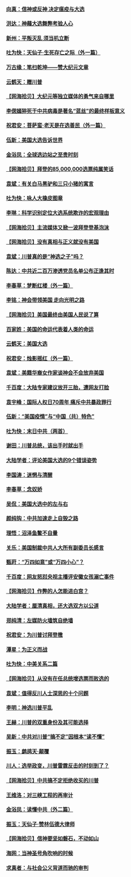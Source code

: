 #### [向真：信神或反神 决定瘟疫与大选](../pages/nsc993/n12632710.md) 
#### [洪达：神藉大选舞弊考验人心](../pages/nsc993/n12631962.md) 
#### [新州：平叛灭乱  须当机立断](../pages/nsc993/n12631946.md) 
#### [吐为快：天仙子‧生死存亡之际（外一篇）](../pages/nsc993/n12631927.md) 
#### [万古缘：笔扫乾坤——赞大纪元文章](../pages/nsc993/n12631922.md) 
#### [云鹤天：赠川普](../pages/nsc993/n12631823.md) 
#### [【网海拾贝】大纪元等独立媒体的勇气来自哪里](../pages/nsc993/n12629961.md) 
#### [李偲嫣猝死于中共病毒是著名“蓝丝”的最终样板意义](../pages/nsc993/n12628812.md) 
#### [祝君安：菩萨蛮·老天是在选善民（外一篇）](../pages/nsc993/n12628793.md) 
#### [伍新：美国大选告诉世界](../pages/nsc993/n12628768.md) 
#### [金浴凤：全球选边站之至贵时刻](../pages/nsc993/n12627318.md) 
#### [【网海拾贝】拜登的85,000,000选票纯属笑话](../pages/nsc993/n12626569.md) 
#### [袁斌：有关白马黑驴和三只小猪的寓言](../pages/nsc993/n12626198.md) 
#### [吐为快：咏人大橡皮图章](../pages/nsc993/n12624470.md) 
#### [李琳：科学识别定位大选系统欺诈的宏观理由](../pages/nsc993/n12624340.md) 
#### [【网海拾贝】主流媒体又掀一波拜登登基泡沫](../pages/nsc993/n12624000.md) 
#### [【网海拾贝】没有真相与正义就没有美国](../pages/nsc993/n12621885.md) 
#### [袁斌：川普真的是“神选之子”吗？](../pages/nsc993/n12621749.md) 
#### [陈达：中共近二百万渗透党员名单公布正逢其时](../pages/nsc993/n12620870.md) 
#### [李春草：梦断红楼（外一篇）](../pages/nsc993/n12619122.md) 
#### [李铭：神会带领美国 走向光明之路](../pages/nsc993/n12618584.md) 
#### [【网海拾贝】美国最终由美国人民说了算](../pages/nsc993/n12617255.md) 
#### [百家姓：美国的命运代表着人类的命运](../pages/nsc993/n12615838.md) 
#### [云鹤天：美国大选](../pages/nsc993/n12615994.md) 
#### [祝君安：烛影摇红（外一篇）](../pages/nsc993/n12615975.md) 
#### [袁斌：美籍华裔女作家谈神会不会放弃美国](../pages/nsc993/n12615263.md) 
#### [千百度：大陆专家建议放开三胎，遭网友打脸](../pages/nsc993/n12614456.md) 
#### [袁宇峰：国际人权日70周年 痛斥中共暴政罪行](../pages/nsc993/n12611965.md) 
#### [伍新：“美国疫情”与“中国（共）特色”](../pages/nsc993/n12611463.md) 
#### [吐为快：末日中共（两首）](../pages/nsc993/n12611461.md) 
#### [谢田：川普总统，该出手时就出手](../pages/nsc993/n12610905.md) 
#### [大陆学者：评论美国大选的9个错误姿势](../pages/nsc993/n12609586.md) 
#### [李国涛：迷惘与清醒](../pages/nsc993/n12607532.md) 
#### [李春草：念奴娇](../pages/nsc993/n12607083.md) 
#### [吴侃：美国大选中的左与右](../pages/nsc993/n12607054.md) 
#### [颜纯钩：中共加速走上自毁之路](../pages/nsc993/n12606473.md) 
#### [理悟：沼泽鱼鳖不自量](../pages/nsc993/n12606454.md) 
#### [关乐：美国制裁中共人大所有副委员长感言](../pages/nsc993/n12606442.md) 
#### [甄莳：“万四如意”或“万四小心”？](../pages/nsc993/n12606091.md) 
#### [千百度：网友怒怼央视主播评安徽女孩溺亡事件](../pages/nsc993/n12605370.md) 
#### [【网海拾贝】作弊的人怎能进白宫？](../pages/nsc993/n12603546.md) 
#### [大陆学者：厘清真相，还大选双方以公道](../pages/nsc993/n12603475.md) 
#### [郑纯清：左媒防火墙筑自绝墙](../pages/nsc993/n12602226.md) 
#### [祝君安：为川普讨拜登檄](../pages/nsc993/n12602199.md) 
#### [潭星：为正义而战](../pages/nsc993/n12600926.md) 
#### [吐为快：中美关系二篇](../pages/nsc993/n12600908.md) 
#### [【网海拾贝】从没有在任总统增选票而败选的](../pages/nsc993/n12600435.md) 
#### [袁斌：值得反川人士深思的十个问题](../pages/nsc993/n12600332.md) 
#### [李明：神选川普平乱](../pages/nsc993/n12599751.md) 
#### [王赫：川普的双重身份及其可能选择](../pages/nsc993/n12599723.md) 
#### [吴新：中共对川普“搞不定”因根本“读不懂”](../pages/nsc993/n12599502.md) 
#### [振玉：鹧鸪天‧颠覆](../pages/nsc993/n12599494.md) 
#### [川人：选举政变，川普雷霆反击的时刻到了？](../pages/nsc993/n12599291.md) 
#### [【网海拾贝】中共搞不定拒绝收买的川普](../pages/nsc993/n12598955.md) 
#### [王维洛：对三峡工程的再审计](../pages/nsc993/n12598436.md) 
#### [金浴凤：读懂中共（外二篇）](../pages/nsc993/n12597943.md) 
#### [振玉：天仙子‧赞林伍德大律师](../pages/nsc993/n12597929.md) 
#### [【网海拾贝】信神要坚如磐石，不动如山](../pages/nsc993/n12597901.md) 
#### [海网：当神圣号角吹响的时候](../pages/nsc993/n12595891.md) 
#### [求真者：与社会公义背道而驰的审判](../pages/nsc993/n12595868.md) 
